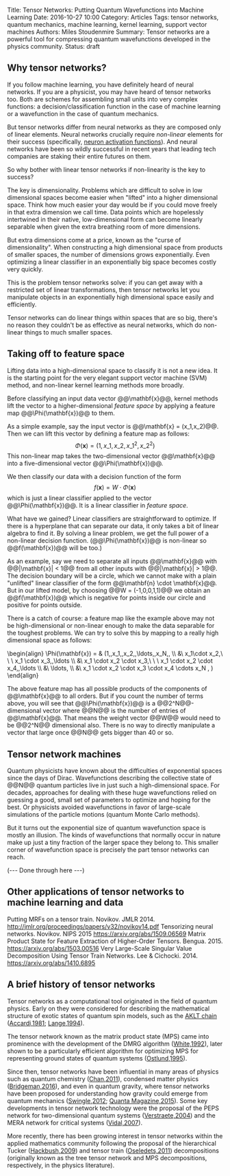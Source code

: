 Title: Tensor Networks: Putting Quantum Wavefunctions into Machine Learning
Date: 2016-10-27 10:00
Category: Articles
Tags: tensor networks, quantum mechanics, machine learning, kernel learning, support vector machines
Authors: Miles Stoudenmire
Summary: Tensor networks are a powerful tool for compressing quantum wavefunctions developed in the physics community. 
Status: draft

## Why tensor networks?

If you follow machine learning, you have definitely heard of neural networks. 
If you are a physicist, you may have heard of tensor networks too.
Both are schemes for assembling small units into very complex functions: a decision/classification function in the case of machine learning or a wavefunction in the case of quantum mechanics.

But tensor networks differ from neural networks as they are composed only of linear elements. Neural networks crucially require *non-linear* elements for their success (specifically, [neuron activation functions][1]). And neural networks have been so wildly successful in recent years that leading tech companies are staking their entire futures on them. 

So why bother with linear tensor networks if non-linearity is the key to success?

The key is dimensionality. Problems which are difficult to solve in low dimensional spaces
 become easier when "lifted" into a higher dimensional space. 
 Think how much easier your day would be if you could move freely in that extra 
dimension we call time. Data points which are hopelessly intertwined in their native, low-dimensional
form can become linearly separable when given the extra breathing room of more dimensions.

But extra dimensions come at a price, known as the "curse of dimensionality". 
When constructing a high dimensional space from products of smaller spaces, the number of dimensions
grows exponentially. Even optimizing a linear classifier in an exponentially big space becomes
costly very quickly.

This is the problem tensor networks solve: if you can get away with a restricted set of
linear transformations, then tensor networks let you manipulate objects in an exponentially high 
dimensional space easily and efficiently.

Tensor networks can do linear things within spaces that are so big, there's no reason they couldn't be
as effective as neural networks, which do non-linear things to much smaller spaces.

## Taking off to feature space

Lifting data into a high-dimensional space to classify it is not a new idea. It is the starting
point for the very elegant support vector machine (SVM) method, and non-linear kernel learning
methods more broadly.

Before classifying an input data vector @@\mathbf{x}@@, kernel methods lift the vector to a higher-dimensional
*feature space* by applying a feature map @@\Phi(\mathbf{x})@@ to them.

As a simple example, say the input vector is @@\mathbf{x} = (x\_1,x\_2)@@. Then we can lift this vector
by defining a feature map as follows:
$$
\Phi(\mathbf{x}) = (1,\,x\_1,\,x\_2,\, x\_1^2 ,\,x\_2^2)
$$
This non-linear map takes the two-dimensional vector @@\mathbf{x}@@ into a five-dimensional vector @@\Phi(\mathbf{x})@@.

We then classify our data with a decision function of the form
$$
f(\mathbf{x}) = W \cdot \Phi(\mathbf{x})
$$
which is just a linear classifier applied to the vector @@\Phi(\mathbf{x})@@.
It is a linear classifier in *feature space*.

What have we gained? Linear classifiers are straightforward to optimize. If there is a hyperplane that
can separate our data, it only takes a bit of linear algebra to find it. By solving a linear problem,
we get the full power of a non-linear decision function. (@@\Phi(\mathbf{x})@@ is non-linear so
@@f(\mathbf{x})@@ will be too.)

As an example, say we need to separate all inputs @@\mathbf{x}@@ with
@@|\mathbf{x}| < 1@@ from all other inputs with @@|\mathbf{x}| > 1@@. The decision boundary
will be a circle, which we cannot make with a plain "unlifted" linear classifier of the 
form @@\mathbf{n} \cdot \mathbf{x}@@. But in our lifted model, by choosing @@W = (-1,0,0,1,1)@@ we obtain
an @@f(\mathbf{x})@@ which is negative for points inside our circle and positive for points outside.

There is a catch of course: a feature map like the example above may not be high-dimensional or 
non-linear enough to make the data separable for the toughest problems. We can try to solve this 
by mapping to a really high dimensional space as follows:

\begin{align}
\Phi(\mathbf{x}) = & (1,\,x\_1,\,x\_2,\,\ldots,\,x\_N,\, \\\\
 &\  x\_1\cdot x\_2,\ \ \ x\_1 \cdot x\_3,\,\ldots \\\\
 &\  x\_1 \cdot x\_2 \cdot x\_3,\ \ \  x\_1 \cdot x\_2 \cdot x\_4,\,\ldots \\\\
 &\  \ldots, \\\\
 &\  x\_1 \cdot x\_2 \cdot x\_3 \cdot x\_4 \cdots x\_N \, )
\end{align}

The above feature map has all possible products of the components of @@\mathbf{x}@@ to all orders.
But if you count the number of terms above,
you will see that @@\Phi(\mathbf{x})@@ is a @@2^N@@-dimensional vector where @@N@@ is the number of entries
of @@\mathbf{x}@@. That means the weight vector @@W@@ would need to be @@2^N@@ dimensional also. 
There is no way to directly manipulate a vector that large once @@N@@ gets bigger than 40 or so.

## Tensor network machines

Quantum physicists have known about the difficulties of 
exponential spaces since the days of Dirac. Wavefunctions describing the collective
state of @@N@@ quantum particles live in just such a high-dimensional space. For decades, approaches
for dealing with these huge wavefunctions relied on guessing a good, small set of parameters 
to optimize and hoping for the best. Or physicists avoided wavefunctions 
in favor of large-scale simulations of the particle motions (quantum Monte Carlo methods).

But it turns out the exponential size of quantum wavefunction space
is mostly an illusion. The kinds of wavefunctions that normally occur in nature
make up just a tiny fraction of the larger space they belong to. This smaller corner
of wavefunction space is precisely the part tensor networks can reach.


(--- Done through here ---)


## Other applications of tensor networks to machine learning and data

Putting MRFs on a tensor train. Novikov. JMLR 2014. http://jmlr.org/proceedings/papers/v32/novikov14.pdf
Tensorizing neural networks. Novikov. NIPS 2015 https://arxiv.org/abs/1509.06569
Matrix Product State for Feature Extraction of Higher-Order Tensors. Bengua. 2015. https://arxiv.org/abs/1503.00516
Very Large-Scale Singular Value Decomposition Using Tensor Train Networks. Lee & Cichocki. 2014. https://arxiv.org/abs/1410.6895

## A brief history of tensor networks

Tensor networks as a computational tool originated in the field of quantum physics. Early on
they were considered for describing the mathematical structure of exotic states of quantum
spin models, such as the [AKLT chain][2] ([Accardi,1981][3]; [Lange,1994][4]).

The tensor network known as the matrix product state (MPS) came into prominence with the 
development of the DMRG algorithm ([White,1992][5]), later shown to be a particularly efficient
algorithm for optimizing MPS for representing ground states of quantum systems ([Ostlund,1995][6]).

Since then, tensor networks have been influential in many areas of physics such as quantum chemistry
([Chan,2011][7]), condensed matter physics ([Bridgeman,2016][8]), and even in quantum gravity, where
tensor networks have been proposed for understanding how gravity could emerge from quantum mechanics
([Swingle,2012][9]; [Quanta Magazine,2015][10]). Some key developments in tensor network technology
were the proposal of the PEPS network for two-dimensional quantum systems ([Verstraete,2004][11])
and the MERA network for critical systems ([Vidal,2007][12]).

More recently, there has been growing interest in tensor networks within the applied mathematics community 
following the proposal of the hierarchical Tucker ([Hackbush,2009][13]) and tensor train ([Oseledets,2011][14]) 
decompositions (originally known as the tree tensor network and MPS decompositions, respectively, in the physics literature).


[1]: https://en.wikipedia.org/wiki/Activation_function
[2]: https://en.wikipedia.org/wiki/AKLT_model
[3]: http://www.sciencedirect.com/science/article/pii/0370157381900703
[4]: https://arxiv.org/abs/cond-mat/9409107
[5]: http://link.aps.org/doi/10.1103/PhysRevLett.69.2863
[6]: http://dx.doi.org/10.1103/PhysRevLett.75.3537
[7]: http://www.annualreviews.org/doi/abs/10.1146/annurev-physchem-032210-103338
[8]: https://arxiv.org/abs/1603.03039
[9]: https://doi.org/10.1103/PhysRevD.86.065007
[10]: https://www.quantamagazine.org/20150428-how-quantum-pairs-stitch-space-time/
[11]: https://arxiv.org/abs/cond-mat/0407066
[12]: http://link.aps.org/doi/10.1103/PhysRevLett.99.220405
[13]: http://rdcu.be/l1K0
[14]: http://dx.doi.org/10.1137/090752286
